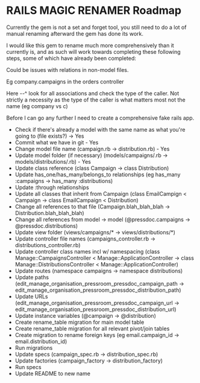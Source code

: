 # RAILS MAGIC RENAMER Roadmap

Currently the gem is not a set and forget tool, you still need to do a lot of manual renaming afterward the gem has done its work. 

I would like this gem to rename much more comprehensively than it currently is, and as such will work towards completing these following steps, some of which have already been completed:

Could be issues with relations in non-model files.

Eg company.campaigns in the orders controller

Here --^ look for all associations and check the type of the caller. Not strictly a necessity as the type of the caller is what matters most not the name (eg company vs c)

Before I can go any further I need to create a comprehensive fake rails app.

* Check if there's already a model with the same name as what you're going to (file exists?) -> Yes
* Commit what we have in git - Yes
* Change model file name (campaign.rb -> distribution.rb) - Yes
* Update model folder (if necessary) (models/campaigns/.rb -> models/distributions/.rb) - Yes
* Update class reference (class Campaign -> class Distribution)
* Update has_one/has_many/belongs_to relationships (eg has_many :campaigns -> has_many :distributions)
* Update :through relationships
* Update all classes that inherit from Campaign (class EmailCampign < Campaign -> class EmailCampaign < Distribution)
* Change all references to that file (Campaign.blah_blah_blah -> Distribution.blah_blah_blah)
* Change all references from model -> model (@pressdoc.campaigns -> @pressdoc.distributions)
* Update view folder (views/campaigns/* -> views/distributions/*)
* Update controller file names (campaigns_controller.rb -> distributions_controller.rb)
* Update controller class names incl w/ namespacing (class Manage::CampaignsController < Manage::ApplicationController -> class Manage::DistributionsController < Manage::ApplicationController)
* Update routes (namespace campaigns -> namespace distributions)
* Update paths (edit_manage_organisation_pressroom_pressdoc_campaign_path -> edit_manage_organisation_pressroom_pressdoc_distribution_path)
* Update URLs (edit_manage_organisation_pressroom_pressdoc_campaign_url -> edit_manage_organisation_pressroom_pressdoc_distribution_url)
* Update instance variables (@campaign -> @distribution)
* Create rename_table migration for main model table
* Create rename_table migration for all relevant pivot/join tables
* Create migration to rename foreign keys (eg email.campaign_id -> email.distribution_id)
* Run migrations
* Update specs (campaign_spec.rb -> distribution_spec.rb)
* Update factories (campaign_factory -> distribution_factory)
* Run specs
* Update README to new name
